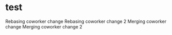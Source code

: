 # test
Rebasing coworker change
Rebasing coworker change 2
Merging coworker change
Merging coworker change 2
